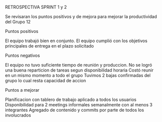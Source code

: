 RETROSPECTIVA SPRINT 1 y 2

Se revisaran los puntos positivos y de mejora para mejorar la productividad del Grupo 12

Puntos positivos

El equipo trabajó bien en conjunto.
El equipo cumplió con los objetivos principales de entrega en el plazo solicitado

Puntos negativos

El equipo no tuvo suficiente tiempo de reunión y produccion.
No se logró una buena reparticion de tareas segun disponibilidad horaria
Costó reunir en un mismo momento a todo el grupo
Tuvimos 2 bajas confirmadas del grupo lo cual resta capacidad de accion

Puntos a mejorar

Planificacion con tablero de trabajo aplicado a todos los usuarios
Disponibilidad para 2 meetings informales semanalmente con al menos 3 integrantes
Agregado de contenido y commits por parte de todos los involucrados
